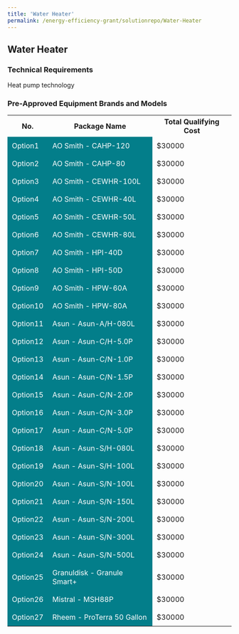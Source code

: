 ```yaml
---
title: 'Water Heater'
permalink: /energy-efficiency-grant/solutionrepo/Water-Heater
---
```


## Water Heater

### Technical Requirements

Heat pump technology 

### Pre-Approved Equipment Brands and Models

<table>
<tr>
<th><b>No.</b></th>
<th><b>Package Name</b></th>
<th><b>Total Qualifying Cost</b></th>
</tr>
<tr>
<td style='padding: 10px; background-color: #037E8A; color: #FFFFFF;'>Option1</td>
<td style='padding: 10px; background-color: #037E8A; color: #FFFFFF;'>AO Smith - CAHP-120</td>
<td style='padding: 10px;'>$30000</td>
</tr>
<tr>
<td style='padding: 10px; background-color: #037E8A; color: #FFFFFF;'>Option2</td>
<td style='padding: 10px; background-color: #037E8A; color: #FFFFFF;'>AO Smith - CAHP-80</td>
<td style='padding: 10px;'>$30000</td>
</tr>
<tr>
<td style='padding: 10px; background-color: #037E8A; color: #FFFFFF;'>Option3</td>
<td style='padding: 10px; background-color: #037E8A; color: #FFFFFF;'>AO Smith - CEWHR-100L</td>
<td style='padding: 10px;'>$30000</td>
</tr>
<tr>
<td style='padding: 10px; background-color: #037E8A; color: #FFFFFF;'>Option4</td>
<td style='padding: 10px; background-color: #037E8A; color: #FFFFFF;'>AO Smith - CEWHR-40L</td>
<td style='padding: 10px;'>$30000</td>
</tr>
<tr>
<td style='padding: 10px; background-color: #037E8A; color: #FFFFFF;'>Option5</td>
<td style='padding: 10px; background-color: #037E8A; color: #FFFFFF;'>AO Smith - CEWHR-50L</td>
<td style='padding: 10px;'>$30000</td>
</tr>
<tr>
<td style='padding: 10px; background-color: #037E8A; color: #FFFFFF;'>Option6</td>
<td style='padding: 10px; background-color: #037E8A; color: #FFFFFF;'>AO Smith - CEWHR-80L</td>
<td style='padding: 10px;'>$30000</td>
</tr>
<tr>
<td style='padding: 10px; background-color: #037E8A; color: #FFFFFF;'>Option7</td>
<td style='padding: 10px; background-color: #037E8A; color: #FFFFFF;'>AO Smith - HPI-40D</td>
<td style='padding: 10px;'>$30000</td>
</tr>
<tr>
<td style='padding: 10px; background-color: #037E8A; color: #FFFFFF;'>Option8</td>
<td style='padding: 10px; background-color: #037E8A; color: #FFFFFF;'>AO Smith - HPI-50D</td>
<td style='padding: 10px;'>$30000</td>
</tr>
<tr>
<td style='padding: 10px; background-color: #037E8A; color: #FFFFFF;'>Option9</td>
<td style='padding: 10px; background-color: #037E8A; color: #FFFFFF;'>AO Smith - HPW-60A</td>
<td style='padding: 10px;'>$30000</td>
</tr>
<tr>
<td style='padding: 10px; background-color: #037E8A; color: #FFFFFF;'>Option10</td>
<td style='padding: 10px; background-color: #037E8A; color: #FFFFFF;'>AO Smith - HPW-80A</td>
<td style='padding: 10px;'>$30000</td>
</tr>
<tr>
<td style='padding: 10px; background-color: #037E8A; color: #FFFFFF;'>Option11</td>
<td style='padding: 10px; background-color: #037E8A; color: #FFFFFF;'>Asun - Asun-A/H-080L</td>
<td style='padding: 10px;'>$30000</td>
</tr>
<tr>
<td style='padding: 10px; background-color: #037E8A; color: #FFFFFF;'>Option12</td>
<td style='padding: 10px; background-color: #037E8A; color: #FFFFFF;'>Asun - Asun-C/H-5.0P</td>
<td style='padding: 10px;'>$30000</td>
</tr>
<tr>
<td style='padding: 10px; background-color: #037E8A; color: #FFFFFF;'>Option13</td>
<td style='padding: 10px; background-color: #037E8A; color: #FFFFFF;'>Asun - Asun-C/N-1.0P</td>
<td style='padding: 10px;'>$30000</td>
</tr>
<tr>
<td style='padding: 10px; background-color: #037E8A; color: #FFFFFF;'>Option14</td>
<td style='padding: 10px; background-color: #037E8A; color: #FFFFFF;'>Asun - Asun-C/N-1.5P</td>
<td style='padding: 10px;'>$30000</td>
</tr>
<tr>
<td style='padding: 10px; background-color: #037E8A; color: #FFFFFF;'>Option15</td>
<td style='padding: 10px; background-color: #037E8A; color: #FFFFFF;'>Asun - Asun-C/N-2.0P</td>
<td style='padding: 10px;'>$30000</td>
</tr>
<tr>
<td style='padding: 10px; background-color: #037E8A; color: #FFFFFF;'>Option16</td>
<td style='padding: 10px; background-color: #037E8A; color: #FFFFFF;'>Asun - Asun-C/N-3.0P</td>
<td style='padding: 10px;'>$30000</td>
</tr>
<tr>
<td style='padding: 10px; background-color: #037E8A; color: #FFFFFF;'>Option17</td>
<td style='padding: 10px; background-color: #037E8A; color: #FFFFFF;'>Asun - Asun-C/N-5.0P</td>
<td style='padding: 10px;'>$30000</td>
</tr>
<tr>
<td style='padding: 10px; background-color: #037E8A; color: #FFFFFF;'>Option18</td>
<td style='padding: 10px; background-color: #037E8A; color: #FFFFFF;'>Asun - Asun-S/H-080L</td>
<td style='padding: 10px;'>$30000</td>
</tr>
<tr>
<td style='padding: 10px; background-color: #037E8A; color: #FFFFFF;'>Option19</td>
<td style='padding: 10px; background-color: #037E8A; color: #FFFFFF;'>Asun - Asun-S/H-100L</td>
<td style='padding: 10px;'>$30000</td>
</tr>
<tr>
<td style='padding: 10px; background-color: #037E8A; color: #FFFFFF;'>Option20</td>
<td style='padding: 10px; background-color: #037E8A; color: #FFFFFF;'>Asun - Asun-S/N-100L</td>
<td style='padding: 10px;'>$30000</td>
</tr>
<tr>
<td style='padding: 10px; background-color: #037E8A; color: #FFFFFF;'>Option21</td>
<td style='padding: 10px; background-color: #037E8A; color: #FFFFFF;'>Asun - Asun-S/N-150L</td>
<td style='padding: 10px;'>$30000</td>
</tr>
<tr>
<td style='padding: 10px; background-color: #037E8A; color: #FFFFFF;'>Option22</td>
<td style='padding: 10px; background-color: #037E8A; color: #FFFFFF;'>Asun - Asun-S/N-200L</td>
<td style='padding: 10px;'>$30000</td>
</tr>
<tr>
<td style='padding: 10px; background-color: #037E8A; color: #FFFFFF;'>Option23</td>
<td style='padding: 10px; background-color: #037E8A; color: #FFFFFF;'>Asun - Asun-S/N-300L</td>
<td style='padding: 10px;'>$30000</td>
</tr>
<tr>
<td style='padding: 10px; background-color: #037E8A; color: #FFFFFF;'>Option24</td>
<td style='padding: 10px; background-color: #037E8A; color: #FFFFFF;'>Asun - Asun-S/N-500L</td>
<td style='padding: 10px;'>$30000</td>
</tr>
<tr>
<td style='padding: 10px; background-color: #037E8A; color: #FFFFFF;'>Option25</td>
<td style='padding: 10px; background-color: #037E8A; color: #FFFFFF;'>Granuldisk - Granule Smart+</td>
<td style='padding: 10px;'>$30000</td>
</tr>
<tr>
<td style='padding: 10px; background-color: #037E8A; color: #FFFFFF;'>Option26</td>
<td style='padding: 10px; background-color: #037E8A; color: #FFFFFF;'>Mistral - MSH88P</td>
<td style='padding: 10px;'>$30000</td>
</tr>
<tr>
<td style='padding: 10px; background-color: #037E8A; color: #FFFFFF;'>Option27</td>
<td style='padding: 10px; background-color: #037E8A; color: #FFFFFF;'>Rheem - ProTerra 50 Gallon</td>
<td style='padding: 10px;'>$30000</td>
</tr>
